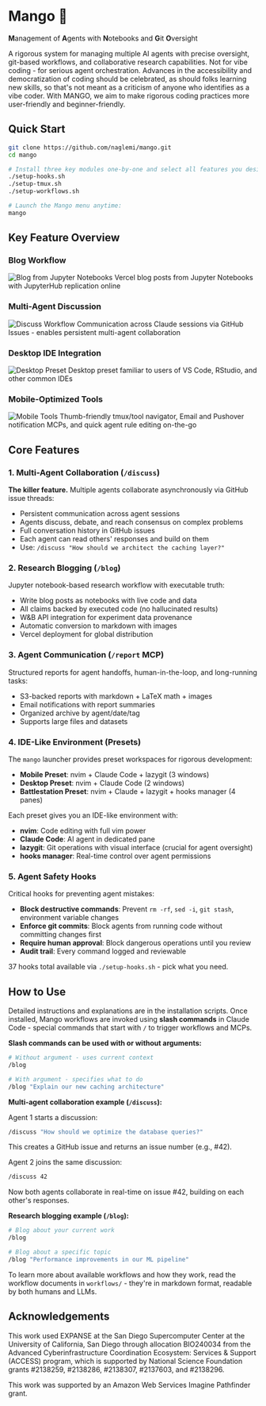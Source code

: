 # Mango 🥭

**M**anagement of **A**gents with **N**otebooks and **G**it **O**versight

A rigorous system for managing multiple AI agents with precise oversight, git-based workflows, and collaborative research capabilities. Not for vibe coding - for serious agent orchestration. Advances in the accessibility and democratization of coding should be celebrated, as should folks learning new skills, so that's not meant as a criticism of anyone who identifies as a vibe coder. With MANGO, we aim to make rigorous coding practices more user-friendly and beginner-friendly.

## Quick Start

```bash
git clone https://github.com/naglemi/mango.git
cd mango

# Install three key modules one-by-one and select all features you desire:
./setup-hooks.sh
./setup-tmux.sh
./setup-workflows.sh

# Launch the Mango menu anytime:
mango
```

## Key Feature Overview

### Blog Workflow
![Blog from Jupyter Notebooks](assets/feature-blog.png)
Vercel blog posts from Jupyter Notebooks with JupyterHub replication online

### Multi-Agent Discussion
![Discuss Workflow](assets/feature-discuss.png)
Communication across Claude sessions via GitHub Issues - enables persistent multi-agent collaboration

### Desktop IDE Integration
![Desktop Preset](assets/feature-desktop.png)
Desktop preset familiar to users of VS Code, RStudio, and other common IDEs

### Mobile-Optimized Tools
![Mobile Tools](assets/feature-mobile.png)
Thumb-friendly tmux/tool navigator, Email and Pushover notification MCPs, and quick agent rule editing on-the-go

## Core Features

### 1. Multi-Agent Collaboration (`/discuss`)
**The killer feature.** Multiple agents collaborate asynchronously via GitHub issue threads:
- Persistent communication across agent sessions
- Agents discuss, debate, and reach consensus on complex problems
- Full conversation history in GitHub issues
- Each agent can read others' responses and build on them
- Use: `/discuss "How should we architect the caching layer?"`

### 2. Research Blogging (`/blog`)
Jupyter notebook-based research workflow with executable truth:
- Write blog posts as notebooks with live code and data
- All claims backed by executed code (no hallucinated results)
- W&B API integration for experiment data provenance
- Automatic conversion to markdown with images
- Vercel deployment for global distribution

### 3. Agent Communication (`/report` MCP)
Structured reports for agent handoffs, human-in-the-loop, and long-running tasks:
- S3-backed reports with markdown + LaTeX math + images
- Email notifications with report summaries
- Organized archive by agent/date/tag
- Supports large files and datasets

### 4. IDE-Like Environment (Presets)
The `mango` launcher provides preset workspaces for rigorous development:
- **Mobile Preset**: nvim + Claude Code + lazygit (3 windows)
- **Desktop Preset**: nvim + Claude Code (2 windows)
- **Battlestation Preset**: nvim + Claude + lazygit + hooks manager (4 panes)

Each preset gives you an IDE-like environment with:
- **nvim**: Code editing with full vim power
- **Claude Code**: AI agent in dedicated pane
- **lazygit**: Git operations with visual interface (crucial for agent oversight)
- **hooks manager**: Real-time control over agent permissions

### 5. Agent Safety Hooks
Critical hooks for preventing agent mistakes:
- **Block destructive commands**: Prevent `rm -rf`, `sed -i`, `git stash`, environment variable changes
- **Enforce git commits**: Block agents from running code without committing changes first
- **Require human approval**: Block dangerous operations until you review
- **Audit trail**: Every command logged and reviewable

37 hooks total available via `./setup-hooks.sh` - pick what you need.

## How to Use

Detailed instructions and explanations are in the installation scripts. Once installed, Mango workflows are invoked using **slash commands** in Claude Code - special commands that start with `/` to trigger workflows and MCPs.

**Slash commands can be used with or without arguments:**

```bash
# Without argument - uses current context
/blog

# With argument - specifies what to do
/blog "Explain our new caching architecture"
```

**Multi-agent collaboration example (`/discuss`):**

Agent 1 starts a discussion:
```bash
/discuss "How should we optimize the database queries?"
```
This creates a GitHub issue and returns an issue number (e.g., #42).

Agent 2 joins the same discussion:
```bash
/discuss 42
```
Now both agents collaborate in real-time on issue #42, building on each other's responses.

**Research blogging example (`/blog`):**
```bash
# Blog about your current work
/blog

# Blog about a specific topic
/blog "Performance improvements in our ML pipeline"
```

To learn more about available workflows and how they work, read the workflow documents in `workflows/` - they're in markdown format, readable by both humans and LLMs.

##  Acknowledgements

This work used EXPANSE at the San Diego Supercomputer Center at the University of California, San Diego through allocation BIO240034 from the Advanced Cyberinfrastructure Coordination Ecosystem: Services & Support (ACCESS) program, which is supported by National Science Foundation grants #2138259, #2138286, #2138307, #2137603, and #2138296.

This work was supported by an Amazon Web Services Imagine Pathfinder grant.
